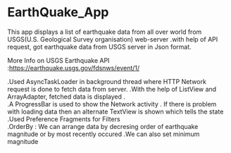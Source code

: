 
# EarthQuake_App

This app displays a list of earthquake data from all over world from USGS(U.S. Geological Survey organisation) web-server .with help of API request, got earthquake data from USGS server in Json format.  

More Info on USGS Earthquake API :https://earthquake.usgs.gov/fdsnws/event/1/

 .Used AsyncTaskLoader in background thread where HTTP Network request is done to fetch data from server.
 .With the help of ListView and ArrayAdapter, fetched data is displayed .  
 .A ProgressBar is used to show the Network activity . If there is problem with loading data then an alternate TextView is shown which tells the state  
 .Used Preference Fragments for Filters                
    .OrderBy : We can arrange data by decresing order of earthquake magnitude or by most recently occured
    .We can also set minimum magnitude
    
